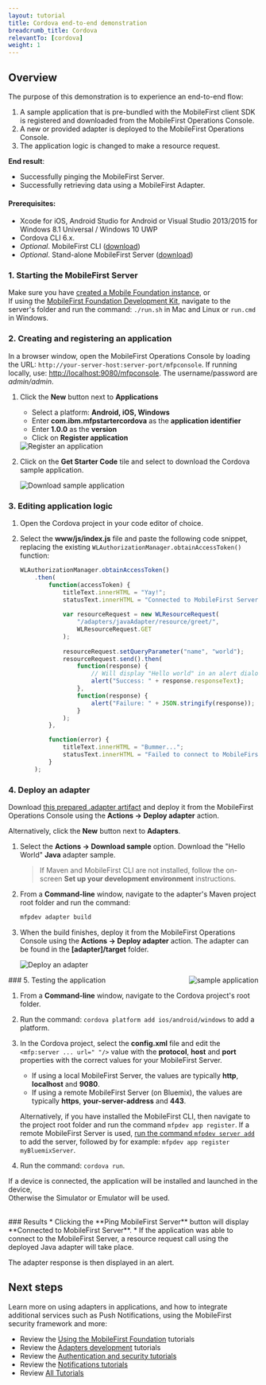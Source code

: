 ```yaml
---
layout: tutorial
title: Cordova end-to-end demonstration
breadcrumb_title: Cordova
relevantTo: [cordova]
weight: 1
---
```

## Overview
The purpose of this demonstration is to experience an end-to-end flow:

1. A sample application that is pre-bundled with the MobileFirst client SDK is registered and downloaded from the MobileFirst Operations Console.
2. A new or provided adapter is deployed to the MobileFirst Operations Console.  
3. The application logic is changed to make a resource request.

**End result**:

* Successfully pinging the MobileFirst Server.
* Successfully retrieving data using a MobileFirst Adapter.

#### Prerequisites:

* Xcode for iOS, Android Studio for Android or Visual Studio 2013/2015 for Windows 8.1 Universal / Windows 10 UWP
* Cordova CLI 6.x.
* *Optional*. MobileFirst CLI ([download]({{site.baseurl}}/downloads))
* *Optional*. Stand-alone MobileFirst Server ([download]({{site.baseurl}}/downloads))

### 1. Starting the MobileFirst Server
Make sure you have [created a Mobile Foundation instance](../../ibm-containers/using-mobile-foundation), or  
If using the [MobileFirst Foundation Development Kit](../../setting-up-your-development-environment/mobilefirst-development-environment), navigate to the server's folder and run the command: `./run.sh` in Mac and Linux or `run.cmd` in Windows.

### 2. Creating and registering an application

In a browser window, open the MobileFirst Operations Console by loading the URL: `http://your-server-host:server-port/mfpconsole`. If running locally, use: [http://localhost:9080/mfpconsole](http://localhost:9080/mfpconsole). The username/password are *admin/admin*.
 
1. Click the **New** button next to **Applications**
    * Select a platform: **Android, iOS, Windows**
    * Enter **com.ibm.mfpstartercordova** as the **application identifier**
    * Enter **1.0.0** as the **version**
    * Click on **Register application**

    <img class="gifplayer" alt="Register an application" src="register-an-application-cordova.png"/>
 
2. Click on the **Get Starter Code** tile and select to download the Cordova sample application.

    <img class="gifplayer" alt="Download sample application" src="download-starter-code-cordova.png"/>
 
### 3. Editing application logic

1. Open the Cordova project in your code editor of choice.

2. Select the **www/js/index.js** file and paste the following code snippet, replacing the existing `WLAuthorizationManager.obtainAccessToken()` function:

    ```javascript
    WLAuthorizationManager.obtainAccessToken()
        .then(
            function(accessToken) {
                titleText.innerHTML = "Yay!";
                statusText.innerHTML = "Connected to MobileFirst Server";
                
                var resourceRequest = new WLResourceRequest(
                    "/adapters/javaAdapter/resource/greet/",
                    WLResourceRequest.GET
                );
                
                resourceRequest.setQueryParameter("name", "world");
                resourceRequest.send().then(
                    function(response) {
                        // Will display "Hello world" in an alert dialog.
                        alert("Success: " + response.responseText);
                    },
                    function(response) {
                        alert("Failure: " + JSON.stringify(response));
                    }
                );
            },

            function(error) {
                titleText.innerHTML = "Bummer...";
                statusText.innerHTML = "Failed to connect to MobileFirst Server";
            }
        );
    ```
    
### 4. Deploy an adapter
Download [this prepared .adapter artifact](../javaAdapter.adapter) and deploy it from the MobileFirst Operations Console using the **Actions → Deploy adapter** action.

Alternatively, click the **New** button next to **Adapters**.  
        
1. Select the **Actions → Download sample** option. Download the "Hello World" **Java** adapter sample.

    > If Maven and MobileFirst CLI are not installed, follow the on-screen **Set up your development environment** instructions.

2. From a **Command-line** window, navigate to the adapter's Maven project root folder and run the command:

    ```bash
    mfpdev adapter build
    ```

3. When the build finishes, deploy it from the MobileFirst Operations Console using the **Actions → Deploy adapter** action. The adapter can be found in the **[adapter]/target** folder.
    
    <img class="gifplayer" alt="Deploy an adapter" src="create-an-adapter.png"/>   


<img src="cordovaQuickStart.png" alt="sample application" style="float:right"/>
### 5. Testing the application

1. From a **Command-line** window, navigate to the Cordova project's root folder.
2. Run the command: `cordova platform add ios/android/windows` to add a platform.
3. In the Cordova project, select the **config.xml** file and edit the  `<mfp:server ... url=" "/>` value with the **protocol**, **host** and **port** properties with the correct values for your MobileFirst Server.
    * If using a local MobileFirst Server, the values are typically **http**, **localhost** and **9080**.
    * If using a remote MobileFirst Server (on Bluemix), the values are typically **https**, **your-server-address** and **443**.

    Alternatively, if you have installed the MobileFirst CLI, then navigate to the project root folder and run the command `mfpdev app register`. If a remote MobileFirst Server is used, [run the command `mfpdev server add`](../../using-the-mfpf-sdk/using-mobilefirst-cli-to-manage-mobilefirst-artifacts/#add-a-new-server-instance) to add the server, followed by for example: `mfpdev app register myBluemixServer`.

4. Run the command: `cordova run`.

If a device is connected, the application will be installed and launched in the device,  
Otherwise the Simulator or Emulator will be used.

<br clear="all"/>
### Results
* Clicking the **Ping MobileFirst Server** button will display **Connected to MobileFirst Server**.
* If the application was able to connect to the MobileFirst Server, a resource request call using the deployed Java adapter will take place.

The adapter response is then displayed in an alert.

## Next steps
Learn more on using adapters in applications, and how to integrate additional services such as Push Notifications, using the MobileFirst security framework and more:

- Review the [Using the MobileFirst Foundation](../../using-the-mfpf-sdk/) tutorials
- Review the [Adapters development](../../adapters/) tutorials
- Review the [Authentication and security tutorials](../../authentication-and-security/)
- Review the [Notifications tutorials](../../notifications/)
- Review [All Tutorials](../../all-tutorials)
